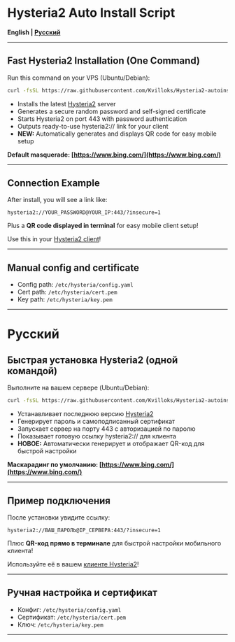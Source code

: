 # Hysteria2 Auto Install Script

**English | [Русский](#русский)**

---

## Fast Hysteria2 Installation (One Command)

Run this command on your VPS (Ubuntu/Debian):

```bash
curl -fsSL https://raw.githubusercontent.com/Kvilloks/Hysteria2-autoinstall/main/install-hysteria2.sh -o /tmp/install-hysteria2.sh && dos2unix /tmp/install-hysteria2.sh 2>/dev/null || sed -i 's/\r$//' /tmp/install-hysteria2.sh && chmod +x /tmp/install-hysteria2.sh && bash /tmp/install-hysteria2.sh
```

- Installs the latest [Hysteria2](https://github.com/apernet/hysteria) server
- Generates a secure random password and self-signed certificate
- Starts Hysteria2 on port 443 with password authentication
- Outputs ready-to-use hysteria2:// link for your client
- **NEW:** Automatically generates and displays QR code for easy mobile setup

**Default masquerade: [https://www.bing.com/](https://www.bing.com/)**

---

## Connection Example

After install, you will see a link like:

```
hysteria2://YOUR_PASSWORD@YOUR_IP:443/?insecure=1
```

Plus a **QR code displayed in terminal** for easy mobile client setup!

Use this in your [Hysteria2 client](https://github.com/apernet/hysteria#clients)!

---

## Manual config and certificate

- Config path: `/etc/hysteria/config.yaml`
- Cert path: `/etc/hysteria/cert.pem`
- Key path: `/etc/hysteria/key.pem`

---

# Русский

## Быстрая установка Hysteria2 (одной командой)

Выполните на вашем сервере (Ubuntu/Debian):

```bash
curl -fsSL https://raw.githubusercontent.com/Kvilloks/Hysteria2-autoinstall/main/install-hysteria2.sh -o /tmp/install-hysteria2.sh && dos2unix /tmp/install-hysteria2.sh 2>/dev/null || sed -i 's/\r$//' /tmp/install-hysteria2.sh && chmod +x /tmp/install-hysteria2.sh && bash /tmp/install-hysteria2.sh
```

- Устанавливает последнюю версию [Hysteria2](https://github.com/apernet/hysteria)
- Генерирует пароль и самоподписанный сертификат
- Запускает сервер на порту 443 с авторизацией по паролю
- Показывает готовую ссылку hysteria2:// для клиента
- **НОВОЕ:** Автоматически генерирует и отображает QR-код для быстрой настройки

**Маскарадинг по умолчанию: [https://www.bing.com/](https://www.bing.com/)**

---

## Пример подключения

После установки увидите ссылку:

```
hysteria2://ВАШ_ПАРОЛЬ@IP_СЕРВЕРА:443/?insecure=1
```

Плюс **QR-код прямо в терминале** для быстрой настройки мобильного клиента!

Используйте её в вашем [клиенте Hysteria2](https://github.com/apernet/hysteria#clients)!

---

## Ручная настройка и сертификат

- Конфиг: `/etc/hysteria/config.yaml`
- Сертификат: `/etc/hysteria/cert.pem`
- Ключ: `/etc/hysteria/key.pem`

---
